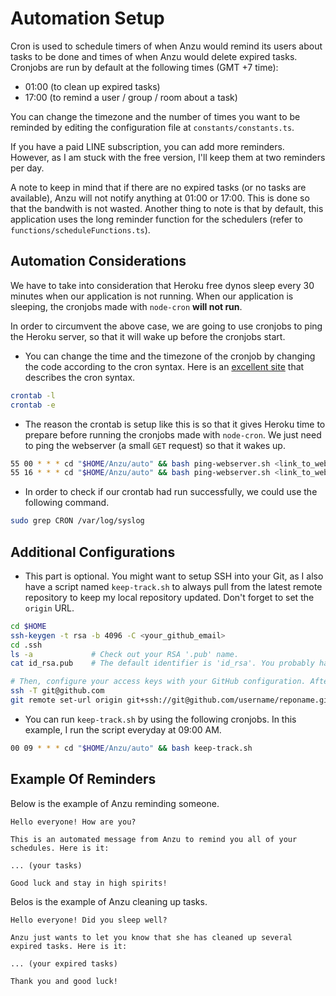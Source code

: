 # Automation Setup

Cron is used to schedule timers of when Anzu would remind its users about tasks to be done and times of when Anzu would delete expired tasks. Cronjobs are run by default at the following times (GMT +7 time):

- 01:00 (to clean up expired tasks)
- 17:00 (to remind a user / group / room about a task)

You can change the timezone and the number of times you want to be reminded by editing the configuration file at `constants/constants.ts`.

If you have a paid LINE subscription, you can add more reminders. However, as I am stuck with the free version, I'll keep them at two reminders per day.

A note to keep in mind that if there are no expired tasks (or no tasks are available), Anzu will not notify anything at 01:00 or 17:00. This is done so that the bandwith is not wasted. Another thing to note is that by default, this application uses the long reminder function for the schedulers (refer to `functions/scheduleFunctions.ts`).

## Automation Considerations

We have to take into consideration that Heroku free dynos sleep every 30 minutes when our application is not running. When our application is sleeping, the cronjobs made with `node-cron` **will not run**.

In order to circumvent the above case, we are going to use cronjobs to ping the Heroku server, so that it will wake up before the cronjobs start.

- You can change the time and the timezone of the cronjob by changing the code according to the cron syntax. Here is an [excellent site](https://crontab.guru/) that describes the cron syntax.

```bash
crontab -l
crontab -e
```

- The reason the crontab is setup like this is so that it gives Heroku time to prepare before running the cronjobs made with `node-cron`. We just need to ping the webserver (a small `GET` request) so that it wakes up.

```bash
55 00 * * * cd "$HOME/Anzu/auto" && bash ping-webserver.sh <link_to_webserver>
55 16 * * * cd "$HOME/Anzu/auto" && bash ping-webserver.sh <link_to_webserver>
```

- In order to check if our crontab had run successfully, we could use the following command.

```bash
sudo grep CRON /var/log/syslog
```

## Additional Configurations

- This part is optional. You might want to setup SSH into your Git, as I also have a script named `keep-track.sh` to always pull from the latest remote repository to keep my local repository updated. Don't forget to set the `origin` URL.

```bash
cd $HOME
ssh-keygen -t rsa -b 4096 -C <your_github_email>
cd .ssh
ls -a             # Check out your RSA '.pub' name.
cat id_rsa.pub    # The default identifier is 'id_rsa'. You probably have a different identifier.

# Then, configure your access keys with your GitHub configuration. After that, test your connection.
ssh -T git@github.com
git remote set-url origin git+ssh://git@github.com/username/reponame.git
```

- You can run `keep-track.sh` by using the following cronjobs. In this example, I run the script everyday at 09:00 AM.

```bash
00 09 * * * cd "$HOME/Anzu/auto" && bash keep-track.sh
```

## Example Of Reminders

Below is the example of Anzu reminding someone.

```text
Hello everyone! How are you?

This is an automated message from Anzu to remind you all of your schedules. Here is it:

... (your tasks)

Good luck and stay in high spirits!
```

Belos is the example of Anzu cleaning up tasks.

```text
Hello everyone! Did you sleep well?

Anzu just wants to let you know that she has cleaned up several expired tasks. Here is it:

... (your expired tasks)

Thank you and good luck!
```
